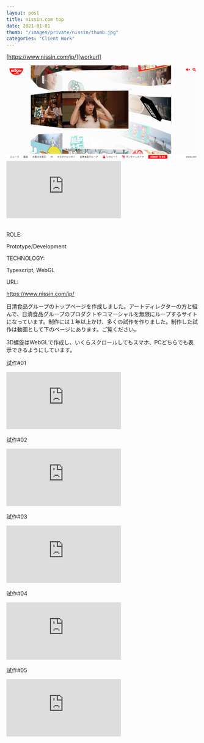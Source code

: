 ```yaml
---
layout: post
title: nissin.com top
date: 2021-01-01
thumb: "/images/private/nissin/thumb.jpg"
categories: "Client Work"
---
```


[https://www.nissin.com/jp/][workurl]

<div class="post-fit">
    <a href="https://www.nissin.com/jp" target="_blank">
        <img src="/images/2021/n1.jpg" >
    </a>
</div>

<div class="video-wrapper">
<iframe src="https://www.youtube.com/embed/F-gXkRfQxdc" frameborder="0" allowfullscreen></iframe>
</div>

<br>

<div class="post-category">
<p class="post-title">ROLE:</p> 
<p class="post-value">Prototype/Development</p>
</div>

<div class="post-category">
<p class="post-title">TECHNOLOGY:</p>
<p class="post-value">Typescript, WebGL</p>
</div>

<div class="post-category">
<p class="post-title">URL:</p>
<p class="post-value"><a href="https://www.nissin.com/jp/" target="_blank" >https://www.nissin.com/jp/</a></p>
</div>

 <div class="m-margin"></div>


<div class="post-description">
<p>日清食品グループのトップページを作成しました。アートディレクターの方と組んで、日清食品グループのプロダクトやコマーシャルを無限にループするサイトになっています。制作には１年以上かけ、多くの試作を作りました。制作した試作は動画として下のページにあります。ご覧ください。</p>
<p>3D螺旋はWebGLで作成し、いくらスクロールしてもスマホ、PCどちらでも表示できるようにしています。</p>
</div>

<div class="post-description">
    <p>試作#01</p>
    <div class="video-wrapper">
    <iframe src="https://www.youtube.com/embed/RPlbsrrBomk" frameborder="0" allowfullscreen></iframe>
    </div>
</div>

<div class="post-description">
    <p>試作#02</p>
    <div class="video-wrapper">
    <iframe src="https://www.youtube.com/embed/54QMlKNWNvI" frameborder="0" allowfullscreen></iframe>
    </div>
</div>

<div class="post-description">
    <p>試作#03</p>
    <div class="video-wrapper">
    <iframe src="https://www.youtube.com/embed/m7H8oYq-jA4" frameborder="0" allowfullscreen></iframe>
    </div>
</div>

<div class="post-description">
    <p>試作#04</p>
    <div class="video-wrapper">
    <iframe src="https://www.youtube.com/embed/OWFldhNC6Oc" frameborder="0" allowfullscreen></iframe>
    </div>
</div>

<div class="post-description">
    <p>試作#05</p>
    <div class="video-wrapper">
    <iframe src="https://www.youtube.com/embed/GGKgBdSgOdY" frameborder="0" allowfullscreen></iframe>
    </div>
</div>

 <div class="m-margin"></div>

[workurl]: https://www.nissin.com/jp/
